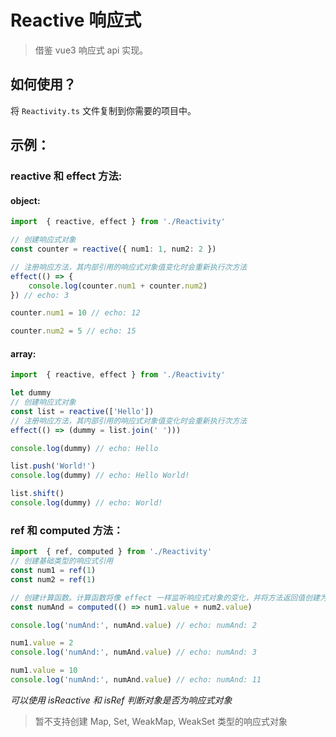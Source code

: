 # Reactive 响应式

> 借鉴 vue3 响应式 api 实现。

## 如何使用？

将 `Reactivity.ts` 文件复制到你需要的项目中。



## 示例：

### reactive 和 effect 方法:

#### object:

```typescript
import  { reactive, effect } from './Reactivity'

// 创建响应式对象
const counter = reactive({ num1: 1, num2: 2 })

// 注册响应方法，其内部引用的响应式对象值变化时会重新执行次方法
effect(() => {
    console.log(counter.num1 + counter.num2)
}) // echo: 3

counter.num1 = 10 // echo: 12

counter.num2 = 5 // echo: 15

```

#### array:

```typescript
import  { reactive, effect } from './Reactivity'

let dummy
// 创建响应式对象
const list = reactive(['Hello'])
// 注册响应方法，其内部引用的响应式对象值变化时会重新执行次方法
effect(() => (dummy = list.join(' ')))

console.log(dummy) // echo: Hello

list.push('World!')
console.log(dummy) // echo: Hello World!

list.shift()
console.log(dummy) // echo: World!

```

### ref 和 computed 方法：

```typescript
import  { ref, computed } from './Reactivity'
// 创建基础类型的响应式引用
const num1 = ref(1)
const num2 = ref(1)

// 创建计算函数。计算函数将像 effect 一样监听响应式对象的变化，并将方法返回值创建为响应式引用：“ref” 后传入一个变量中
const numAnd = computed(() => num1.value + num2.value)

console.log('numAnd:', numAnd.value) // echo: numAnd: 2

num1.value = 2
console.log('numAnd:', numAnd.value) // echo: numAnd: 3

num1.value = 10
console.log('numAnd:', numAnd.value) // echo: numAnd: 11
```



*可以使用 isReactive 和 isRef 判断对象是否为响应式对象*



> 暂不支持创建 Map, Set, WeakMap, WeakSet 类型的响应式对象

